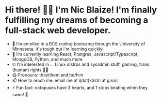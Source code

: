 # Hi there! 👋🏻 I'm Nic Blaize! I'm finally fulfilling my dreams of becoming a full-stack web developer.

- 🔭 I’m  enrolled in a BCS coding bootcamp through the University of Minnesota. It's tough but I'm learning quickly!
- 🌱 I’m currently learning React, Postgres, Javascript/Typescript, MongoDB, Python, and much more
- 🤓 I'm interested in ... Linux distros and sysadmin stuff, gaming, trans (human) rights 🏳️‍⚧️
- 😄 Pronouns: they/them and he/him
- 📫 How to reach me: email me at i(dot)k3strl at gmail, 
- ⚡ Fun fact: octopuses have 3 hearts, and 1 stops beating when they swim! 🐙
